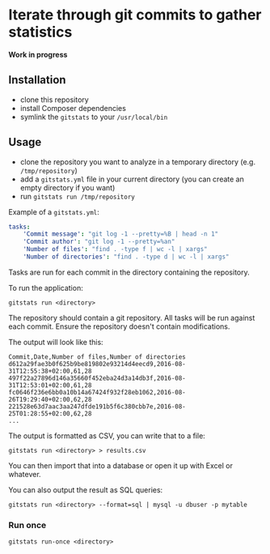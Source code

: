 # Iterate through git commits to gather statistics

**Work in progress**

## Installation

- clone this repository
- install Composer dependencies
- symlink the `gitstats` to your `/usr/local/bin`

## Usage

- clone the repository you want to analyze in a temporary directory (e.g. `/tmp/repository`)
- add a `gitstats.yml` file in your current directory (you can create an empty directory if you want)
- run `gitstats run /tmp/repository`

Example of a `gitstats.yml`:

```yaml
tasks:
    'Commit message': "git log -1 --pretty=%B | head -n 1"
    'Commit author': "git log -1 --pretty=%an"
    'Number of files': "find . -type f | wc -l | xargs"
    'Number of directories': "find . -type d | wc -l | xargs"
```

Tasks are run for each commit in the directory containing the repository.

To run the application:

```
gitstats run <directory>
```

The repository should contain a git repository. All tasks will be run against each commit. Ensure the repository doesn't contain modifications.

The output will look like this:

```
Commit,Date,Number of files,Number of directories
d612a29fae3b0f625b9be819802e93214d4eecd9,2016-08-31T12:55:38+02:00,61,28
497f22a27896d146a35660f452eba24d3a14db3f,2016-08-31T12:53:01+02:00,61,28
fc0646f236e6bb0a10b14a67424f932f28eb1062,2016-08-26T19:29:40+02:00,62,28
221528e63d7aac3aa247dfde191b5f6c380cbb7e,2016-08-25T01:28:55+02:00,62,28
...
```

The output is formatted as CSV, you can write that to a file:

```
gitstats run <directory> > results.csv
```

You can then import that into a database or open it up with Excel or whatever.

You can also output the result as SQL queries:

```
gitstats run <directory> --format=sql | mysql -u dbuser -p mytable
```

### Run once

```
gitstats run-once <directory>
```
